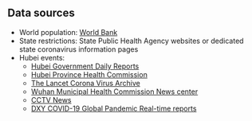 ## Data sources

- World population: [World Bank](https://data.worldbank.org/indicator/sp.pop.totl)
- State restrictions: State Public Health Agency websites or dedicated state coronavirus information pages
- Hubei events: 
    - [Hubei Government Daily Reports](http://www.hubei.gov.cn/zwgk/hbyw/hbywqb/index_17.shtml)
    - [Hubei Province Health Commission](http://wjw.hubei.gov.cn/fbjd/)
    - [The Lancet Corona Virus Archive](https://www.thelancet.com/coronavirus/archive)
    - [Wuhan Municipal Health Commission News center](http://wjw.wuhan.gov.cn/front/web/main/xwzx.html)
    - [CCTV News](http://m.news.cctv.com/2020/02/05/ARTIZ48m5I5kAq4f0UOOmEqZ200205.shtml)
    - [DXY COVID-19 Global Pandemic Real-time reports](https://ncov.dxy.cn/ncovh5/view/pneumonia?from=dxy&source=&link=&share=)
